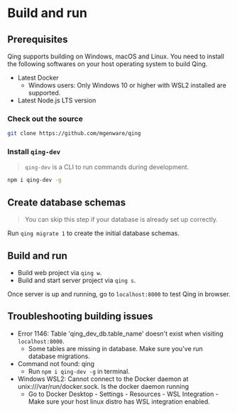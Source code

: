 # Build and run

## Prerequisites

Qing supports building on Windows, macOS and Linux. You need to install the following softwares on your host operating system to build Qing.

- Latest Docker
  - Windows users: Only Windows 10 or higher with WSL2 installed are supported.
- Latest Node.js LTS version

### Check out the source

```sh
git clone https://github.com/mgenware/qing
```

### Install `qing-dev`

> `qing-dev` is a CLI to run commands during development.

```sh
npm i qing-dev -g
```

## Create database schemas

> You can skip this step if your database is already set up correctly.

Run `qing migrate 1` to create the initial database schemas.

## Build and run

- Build web project via `qing w`.
- Build and start server project via `qing s`.

Once server is up and running, go to `localhost:8000` to test Qing in browser.

## Troubleshooting building issues

- Error 1146: Table 'qing_dev_db.table_name' doesn't exist when visiting `localhost:8000`.
  - Some tables are missing in database. Make sure you've run database migrations.
- Command not found: qing
  - Run `npm i qing-dev -g` in terminal.
- Windows WSL2: Cannot connect to the Docker daemon at unix:///var/run/docker.sock. Is the docker daemon running
  - Go to Docker Desktop - Settings - Resources - WSL Integration - Make sure your host linux distro has WSL integration enabled.
